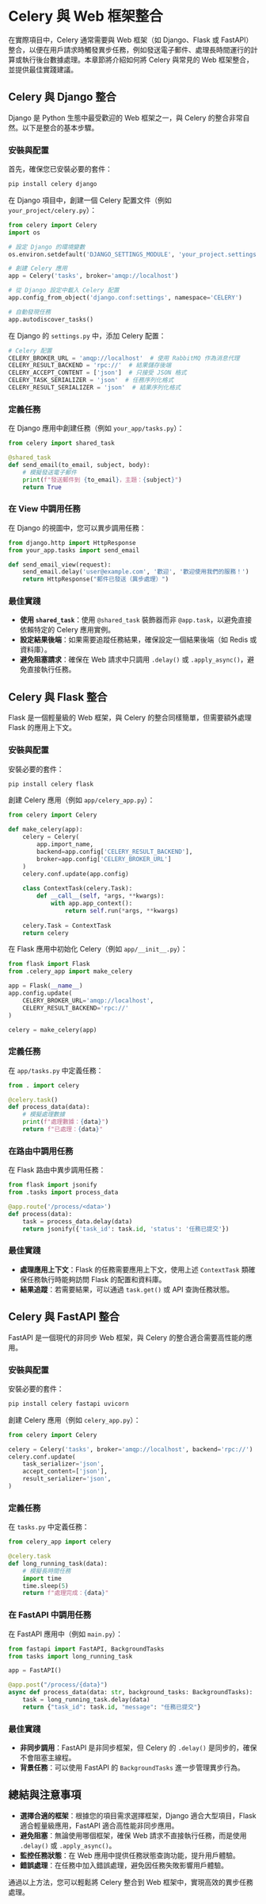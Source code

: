 # Celery 與 Web 框架整合

在實際項目中，Celery 通常需要與 Web 框架（如 Django、Flask 或 FastAPI）整合，以便在用戶請求時觸發異步任務，例如發送電子郵件、處理長時間運行的計算或執行後台數據處理。本章節將介紹如何將 Celery 與常見的 Web 框架整合，並提供最佳實踐建議。

## Celery 與 Django 整合

Django 是 Python 生態中最受歡迎的 Web 框架之一，與 Celery 的整合非常自然。以下是整合的基本步驟。

### 安裝與配置

首先，確保您已安裝必要的套件：

```bash
pip install celery django
```

在 Django 項目中，創建一個 Celery 配置文件（例如 `your_project/celery.py`）：

```python
from celery import Celery
import os

# 設定 Django 的環境變數
os.environ.setdefault('DJANGO_SETTINGS_MODULE', 'your_project.settings')

# 創建 Celery 應用
app = Celery('tasks', broker='amqp://localhost')

# 從 Django 設定中載入 Celery 配置
app.config_from_object('django.conf:settings', namespace='CELERY')

# 自動發現任務
app.autodiscover_tasks()
```

在 Django 的 `settings.py` 中，添加 Celery 配置：

```python
# Celery 配置
CELERY_BROKER_URL = 'amqp://localhost'  # 使用 RabbitMQ 作為消息代理
CELERY_RESULT_BACKEND = 'rpc://'  # 結果儲存後端
CELERY_ACCEPT_CONTENT = ['json']  # 只接受 JSON 格式
CELERY_TASK_SERIALIZER = 'json'  # 任務序列化格式
CELERY_RESULT_SERIALIZER = 'json'  # 結果序列化格式
```

### 定義任務

在 Django 應用中創建任務（例如 `your_app/tasks.py`）：

```python
from celery import shared_task

@shared_task
def send_email(to_email, subject, body):
    # 模擬發送電子郵件
    print(f"發送郵件到 {to_email}，主題：{subject}")
    return True
```

### 在 View 中調用任務

在 Django 的視圖中，您可以異步調用任務：

```python
from django.http import HttpResponse
from your_app.tasks import send_email

def send_email_view(request):
    send_email.delay('user@example.com', '歡迎', '歡迎使用我們的服務！')
    return HttpResponse("郵件已發送（異步處理）")
```

### 最佳實踐
- **使用 `shared_task`**：使用 `@shared_task` 裝飾器而非 `@app.task`，以避免直接依賴特定的 Celery 應用實例。
- **設定結果後端**：如果需要追蹤任務結果，確保設定一個結果後端（如 Redis 或資料庫）。
- **避免阻塞請求**：確保在 Web 請求中只調用 `.delay()` 或 `.apply_async()`，避免直接執行任務。

## Celery 與 Flask 整合

Flask 是一個輕量級的 Web 框架，與 Celery 的整合同樣簡單，但需要額外處理 Flask 的應用上下文。

### 安裝與配置

安裝必要的套件：

```bash
pip install celery flask
```

創建 Celery 應用（例如 `app/celery_app.py`）：

```python
from celery import Celery

def make_celery(app):
    celery = Celery(
        app.import_name,
        backend=app.config['CELERY_RESULT_BACKEND'],
        broker=app.config['CELERY_BROKER_URL']
    )
    celery.conf.update(app.config)
    
    class ContextTask(celery.Task):
        def __call__(self, *args, **kwargs):
            with app.app_context():
                return self.run(*args, **kwargs)
    
    celery.Task = ContextTask
    return celery
```

在 Flask 應用中初始化 Celery（例如 `app/__init__.py`）：

```python
from flask import Flask
from .celery_app import make_celery

app = Flask(__name__)
app.config.update(
    CELERY_BROKER_URL='amqp://localhost',
    CELERY_RESULT_BACKEND='rpc://'
)

celery = make_celery(app)
```

### 定義任務

在 `app/tasks.py` 中定義任務：

```python
from . import celery

@celery.task()
def process_data(data):
    # 模擬處理數據
    print(f"處理數據：{data}")
    return f"已處理：{data}"
```

### 在路由中調用任務

在 Flask 路由中異步調用任務：

```python
from flask import jsonify
from .tasks import process_data

@app.route('/process/<data>')
def process(data):
    task = process_data.delay(data)
    return jsonify({'task_id': task.id, 'status': '任務已提交'})
```

### 最佳實踐
- **處理應用上下文**：Flask 的任務需要應用上下文，使用上述 `ContextTask` 類確保任務執行時能夠訪問 Flask 的配置和資料庫。
- **結果追蹤**：若需要結果，可以通過 `task.get()` 或 API 查詢任務狀態。

## Celery 與 FastAPI 整合

FastAPI 是一個現代的非同步 Web 框架，與 Celery 的整合適合需要高性能的應用。

### 安裝與配置

安裝必要的套件：

```bash
pip install celery fastapi uvicorn
```

創建 Celery 應用（例如 `celery_app.py`）：

```python
from celery import Celery

celery = Celery('tasks', broker='amqp://localhost', backend='rpc://')
celery.conf.update(
    task_serializer='json',
    accept_content=['json'],
    result_serializer='json',
)
```

### 定義任務

在 `tasks.py` 中定義任務：

```python
from celery_app import celery

@celery.task
def long_running_task(data):
    # 模擬長時間任務
    import time
    time.sleep(5)
    return f"處理完成：{data}"
```

### 在 FastAPI 中調用任務

在 FastAPI 應用中（例如 `main.py`）：

```python
from fastapi import FastAPI, BackgroundTasks
from tasks import long_running_task

app = FastAPI()

@app.post("/process/{data}")
async def process_data(data: str, background_tasks: BackgroundTasks):
    task = long_running_task.delay(data)
    return {"task_id": task.id, "message": "任務已提交"}
```

### 最佳實踐
- **非同步調用**：FastAPI 是非同步框架，但 Celery 的 `.delay()` 是同步的，確保不會阻塞主線程。
- **背景任務**：可以使用 FastAPI 的 `BackgroundTasks` 進一步管理異步行為。

## 總結與注意事項

- **選擇合適的框架**：根據您的項目需求選擇框架，Django 適合大型項目，Flask 適合輕量級應用，FastAPI 適合高性能非同步應用。
- **避免阻塞**：無論使用哪個框架，確保 Web 請求不直接執行任務，而是使用 `.delay()` 或 `.apply_async()`。
- **監控任務狀態**：在 Web 應用中提供任務狀態查詢功能，提升用戶體驗。
- **錯誤處理**：在任務中加入錯誤處理，避免因任務失敗影響用戶體驗。

通過以上方法，您可以輕鬆將 Celery 整合到 Web 框架中，實現高效的異步任務處理。
